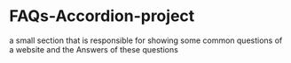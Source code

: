 # FAQs-Accordion-project
a small section that is responsible for showing some common questions of a website and the Answers of these questions
